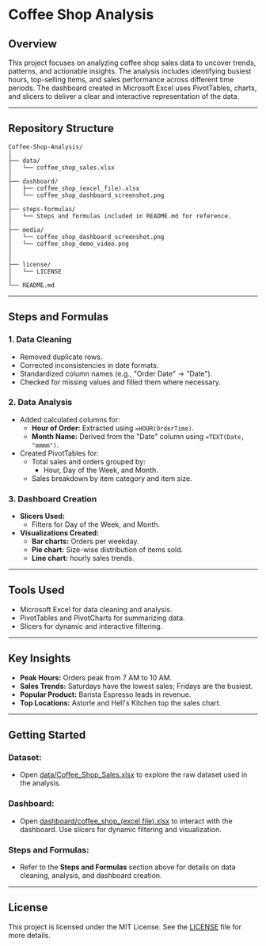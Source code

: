# Coffee Shop Analysis

## Overview
This project focuses on analyzing coffee shop sales data to uncover trends, patterns, and actionable insights. The analysis includes identifying busiest hours, top-selling items, and sales performance across different time periods. The dashboard created in Microsoft Excel uses PivotTables, charts, and slicers to deliver a clear and interactive representation of the data.

---

## Repository Structure

```plaintext
Coffee-Shop-Analysis/
│
├── data/
│   └── coffee_shop_sales.xlsx     
│
├── dashboard/
│   ├── coffee_shop_(excel_file).xlsx  
│   └── coffee_shop_dashboard_screenshot.png    
│
├── steps-formulas/
│   └── Steps and formulas included in README.md for reference.
│
├── media/
│   └── coffee_shop_dashboard_screenshot.png 
│   └── coffee_shop_demo_video.png 
│
│
├── license/
│   └── LICENSE                    
│
└── README.md                     

```
---

## Steps and Formulas

### 1. Data Cleaning
- Removed duplicate rows.
- Corrected inconsistencies in date formats.
- Standardized column names (e.g., "Order Date" → "Date").
- Checked for missing values and filled them where necessary.
    

### 2. Data Analysis
- Added calculated columns for:
    - **Hour of Order:** Extracted using `=HOUR(OrderTime)`.
    - **Month Name:** Derived from the "Date" column using `=TEXT(Date, "mmmm")`.
- Created PivotTables for:
    - Total sales and orders grouped by:
        - Hour, Day of the Week, and Month.
    - Sales breakdown by item category and item size.

### 3. Dashboard Creation
- **Slicers Used:**
    - Filters for Day of the Week, and Month.
- **Visualizations Created:**
    - **Bar charts:** Orders per weekday.
    - **Pie chart:** Size-wise distribution of items sold.
    - **Line chart:** hourly sales trends.

---

## Tools Used
- Microsoft Excel for data cleaning and analysis.
- PivotTables and PivotCharts for summarizing data.
- Slicers for dynamic and interactive filtering.

---

## Key Insights
- **Peak Hours:** Orders peak from 7 AM to 10 AM.
- **Sales Trends:** Saturdays have the lowest sales; Fridays are the busiest.
- **Popular Product:** Barista Espresso leads in revenue.
- **Top Locations:** Astorle and Hell's Kitchen top the sales chart.

---

## Getting Started

### Dataset:
- Open [data/Coffee_Shop_Sales.xlsx](./data) to explore the raw dataset used in the analysis.

### Dashboard:
- Open [dashboard/coffee_shop_(excel file).xlsx](./dashboard) to interact with the dashboard. Use slicers for dynamic filtering and visualization.

### Steps and Formulas:
- Refer to the **Steps and Formulas** section above for details on data cleaning, analysis, and dashboard creation.

---

## License
This project is licensed under the MIT License. See the [LICENSE](./LICENSE) file for more details.


